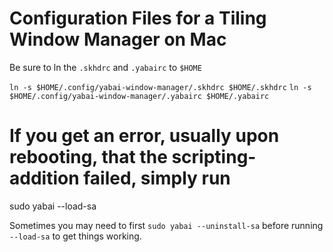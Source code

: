 # Configuration Files for a Tiling Window Manager on Mac

Be sure to ln the `.skhdrc` and `.yabairc` to `$HOME`

`ln -s $HOME/.config/yabai-window-manager/.skhdrc $HOME/.skhdrc`
`ln -s $HOME/.config/yabai-window-manager/.yabairc $HOME/.yabairc`

# If you get an error, usually upon rebooting, that the scripting-addition failed, simply run
sudo yabai --load-sa

Sometimes you may need to first `sudo yabai --uninstall-sa` before running `--load-sa` to get things working.

